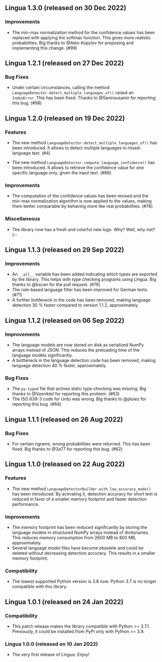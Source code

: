 ## Lingua 1.3.0 (released on 30 Dec 2022)

### Improvements

- The min-max normalization method for the confidence values has been
  replaced with applying the softmax function. This gives more realistic
  probabilities. Big thanks to @Alex-Kopylov for proposing and implementing
  this change. (#99)

## Lingua 1.2.1 (released on 27 Dec 2022)

### Bug Fixes

- Under certain circumstances, calling the method
  `LanguageDetector.detect_multiple_languages_of()` raised an `IndexError`.
  This has been fixed. Thanks to @Saninsusanin for reporting this bug. (#98)

## Lingua 1.2.0 (released on 19 Dec 2022)

### Features

- The new method `LanguageDetector.detect_multiple_languages_of()` has been
  introduced. It allows to detect multiple languages in mixed-language text. (#4)

- The new method `LanguageDetector.compute_language_confidence()` has been
  introduced. It allows to retrieve the confidence value for one specific
  language only, given the input text. (#86)

### Improvements

- The computation of the confidence values has been revised and the min-max
  normalization algorithm is now applied to the values, making them better
  comparable by behaving more like real probabilities. (#78)

### Miscellaneous

- The library now has a fresh and colorful new logo. Why? Well, why not? (-:

## Lingua 1.1.3 (released on 29 Sep 2022)

### Improvements

- An `__all__` variable has been added indicating which types are exported
  by the library. This helps with type checking programs using Lingua. Big
  thanks to @bscan for the pull request. (#76)
- The rule-based language filter has been improved for German texts. (#71)
- A further bottleneck in the code has been removed, making language detection
  30 % faster compared to version 1.1.2, approximately.

## Lingua 1.1.2 (released on 06 Sep 2022)

### Improvements

- The language models are now stored on disk as serialized NumPy arrays instead
  of JSON. This reduces the preloading time of the language models significantly.
- A bottleneck in the language detection code has been removed, making language
  detection 40 % faster, approximately.

### Bug Fixes

- The `py.typed` file that actives static type checking was missing.
  Big thanks to @Vasniktel for reporting this problem. (#63)
- The ISO 639-3 code for Urdu was wrong. Big thanks to @pluiez for reporting
  this bug. (#64)

## Lingua 1.1.1 (released on 26 Aug 2022)

### Bug Fixes

- For certain ngrams, wrong probabilities were returned. This has been fixed.
  Big thanks to @3a77 for reporting this bug. (#62)

## Lingua 1.1.0 (released on 22 Aug 2022)

### Features

- The new method `LanguageDetectorBuilder.with_low_accuracy_mode()` has been
  introduced. By activating it, detection accuracy for short text is reduced
  in favor of a smaller memory footprint and faster detection performance.

### Improvements

- The memory footprint has been reduced significantly by storing the
  language models in structured NumPy arrays instead of dictionaries.
  This reduces memory consumption from 2600 MB to 800 MB, approximately.
- Several language model files have become obsolete and could be deleted
  without decreasing detection accuracy. This results in a smaller memory
  footprint.

### Compatibility

- The lowest supported Python version is 3.8 now. Python 3.7 is no longer
  compatible with this library.

## Lingua 1.0.1 (released on 24 Jan 2022)

### Compatibility

- This patch release makes the library compatible with Python >= 3.7.1.
  Previously, it could be installed from PyPI only with Python >= 3.9.

### Lingua 1.0.0 (released on 10 Jan 2022)

- The very first release of *Lingua*. Enjoy!

